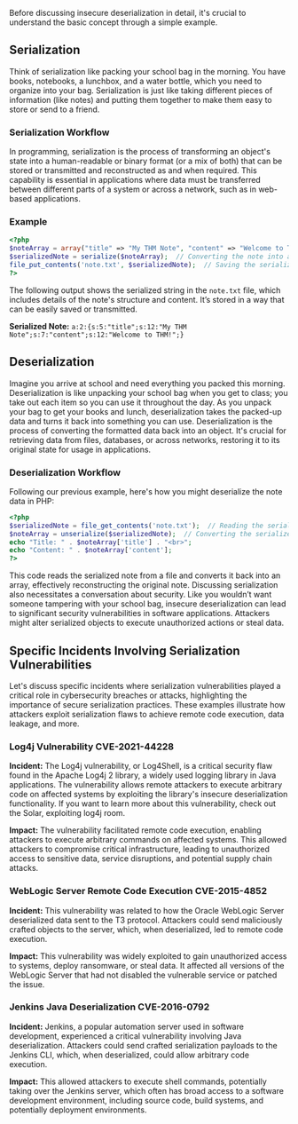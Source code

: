 Before discussing insecure deserialization in detail, it's crucial to understand the basic concept through a simple example.

## Serialization

Think of serialization like packing your school bag in the morning. You have books, notebooks, a lunchbox, and a water bottle, which you need to organize into your bag. Serialization is just like taking different pieces of information (like notes) and putting them together to make them easy to store or send to a friend.

### Serialization Workflow

In programming, serialization is the process of transforming an object's state into a human-readable or binary format (or a mix of both) that can be stored or transmitted and reconstructed as and when required. This capability is essential in applications where data must be transferred between different parts of a system or across a network, such as in web-based applications.

### Example

```php
<?php
$noteArray = array("title" => "My THM Note", "content" => "Welcome to THM!");
$serializedNote = serialize($noteArray);  // Converting the note into a storable format
file_put_contents('note.txt', $serializedNote);  // Saving the serialized note to a file
?>
```

The following output shows the serialized string in the `note.txt` file, which includes details of the note's structure and content. It’s stored in a way that can be easily saved or transmitted.

**Serialized Note:** `a:2:{s:5:"title";s:12:"My THM Note";s:7:"content";s:12:"Welcome to THM!";}`

## Deserialization

Imagine you arrive at school and need everything you packed this morning. Deserialization is like unpacking your school bag when you get to class; you take out each item so you can use it throughout the day. As you unpack your bag to get your books and lunch, deserialization takes the packed-up data and turns it back into something you can use. Deserialization is the process of converting the formatted data back into an object. It's crucial for retrieving data from files, databases, or across networks, restoring it to its original state for usage in applications.

### Deserialization Workflow

Following our previous example, here's how you might deserialize the note data in PHP:

```php
<?php
$serializedNote = file_get_contents('note.txt');  // Reading the serialized note from the file
$noteArray = unserialize($serializedNote);  // Converting the serialized string back into a PHP array
echo "Title: " . $noteArray['title'] . "<br>";
echo "Content: " . $noteArray['content'];
?>
```

This code reads the serialized note from a file and converts it back into an array, effectively reconstructing the original note. Discussing serialization also necessitates a conversation about security. Like you wouldn’t want someone tampering with your school bag, insecure deserialization can lead to significant security vulnerabilities in software applications. Attackers might alter serialized objects to execute unauthorized actions or steal data.

## Specific Incidents Involving Serialization Vulnerabilities

Let's discuss specific incidents where serialization vulnerabilities played a critical role in cybersecurity breaches or attacks, highlighting the importance of secure serialization practices. These examples illustrate how attackers exploit serialization flaws to achieve remote code execution, data leakage, and more.

### Log4j Vulnerability CVE-2021-44228

**Incident:** The Log4j vulnerability, or Log4Shell, is a critical security flaw found in the Apache Log4j 2 library, a widely used logging library in Java applications. The vulnerability allows remote attackers to execute arbitrary code on affected systems by exploiting the library's insecure deserialization functionality. If you want to learn more about this vulnerability, check out the Solar, exploiting log4j room.

**Impact:** The vulnerability facilitated remote code execution, enabling attackers to execute arbitrary commands on affected systems. This allowed attackers to compromise critical infrastructure, leading to unauthorized access to sensitive data, service disruptions, and potential supply chain attacks.

### WebLogic Server Remote Code Execution CVE-2015-4852

**Incident:** This vulnerability was related to how the Oracle WebLogic Server deserialized data sent to the T3 protocol. Attackers could send maliciously crafted objects to the server, which, when deserialized, led to remote code execution.

**Impact:** This vulnerability was widely exploited to gain unauthorized access to systems, deploy ransomware, or steal data. It affected all versions of the WebLogic Server that had not disabled the vulnerable service or patched the issue.

### Jenkins Java Deserialization CVE-2016-0792

**Incident:** Jenkins, a popular automation server used in software development, experienced a critical vulnerability involving Java deserialization. Attackers could send crafted serialization payloads to the Jenkins CLI, which, when deserialized, could allow arbitrary code execution.

**Impact:** This allowed attackers to execute shell commands, potentially taking over the Jenkins server, which often has broad access to a software development environment, including source code, build systems, and potentially deployment environments.